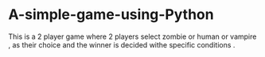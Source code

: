 # A-simple-game-using-Python
This is a 2 player game where 2 players select zombie or  human  or vampire , as their choice and the winner is decided withe specific conditions .
